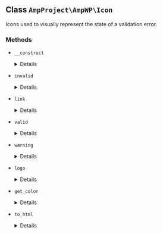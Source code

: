 ## Class `AmpProject\AmpWP\Icon`

Icons used to visually represent the state of a validation error.

### Methods
* `__construct`

	<details>

	```php
	private __construct( $icon )
	```

	Constructor.


	</details>
* `invalid`

	<details>

	```php
	static public invalid()
	```

	Invalid icon.


	</details>
* `link`

	<details>

	```php
	static public link()
	```

	Link icon


	</details>
* `valid`

	<details>

	```php
	static public valid()
	```

	Valid icon


	</details>
* `warning`

	<details>

	```php
	static public warning()
	```

	Warning icon


	</details>
* `logo`

	<details>

	```php
	static public logo()
	```

	Logo icon


	</details>
* `get_color`

	<details>

	```php
	public get_color()
	```

	Get color for current icon.


	</details>
* `to_html`

	<details>

	```php
	public to_html( $attributes = array() )
	```

	Render icon as HTML.


	</details>
